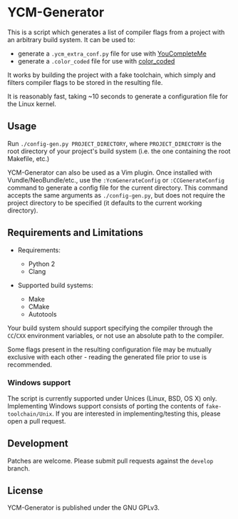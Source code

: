 # YCM-Generator
This is a script which generates a list of compiler flags from a project with an arbitrary build system. It can be used to:

* generate a ```.ycm_extra_conf.py``` file for use with [YouCompleteMe](https://github.com/Valloric/YouCompleteMe)
* generate a ```.color_coded``` file for use with [color_coded](https://github.com/jeaye/color_coded)

It works by building the project with a fake toolchain, which simply and filters compiler flags to be stored in the resulting file.

It is reasonably fast, taking ~10 seconds to generate a configuration file for the Linux kernel.

## Usage
Run ```./config-gen.py PROJECT_DIRECTORY```, where ```PROJECT_DIRECTORY``` is the root directory of your project's build system (i.e. the one containing the root Makefile, etc.)

YCM-Generator can also be used as a Vim plugin. Once installed with Vundle/NeoBundle/etc., use the ```:YcmGenerateConfig``` or ```:CCGenerateConfig``` command to generate a config file for the current directory. This command accepts the same arguments as ```./config-gen.py```, but does not require the project directory to be specified (it defaults to the current working directory).

## Requirements and Limitations
* Requirements:
    + Python 2
    + Clang

* Supported build systems:
    + Make
    + CMake
    + Autotools

Your build system should support specifying the compiler through the ```CC```/```CXX``` environment variables, or not use an absolute path to the compiler.

Some flags present in the resulting configuration file may be mutually exclusive with each other - reading the generated file prior to use is recommended.

### Windows support
The script is currently supported under Unices (Linux, BSD, OS X) only.
Implementing Windows support consists of porting the contents of ```fake-toolchain/Unix```.
If you are interested in implementing/testing this, please open a pull request.

## Development
Patches are welcome. Please submit pull requests against the ```develop``` branch.

## License
YCM-Generator is published under the GNU GPLv3.

